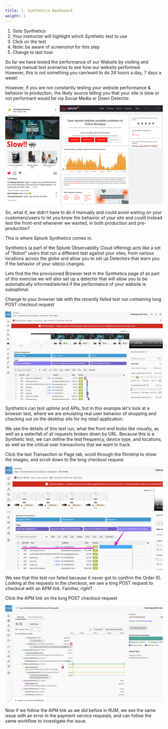 ```yaml
---
title: 1. Synthetics Dashboard
weight: 1
---
```


1. Goto Synthetics
2. Your instructor will highlight which Synthetic test to use
3. Click on the test
4. Note: be aware of screenshot for this step
5. Change to last hour

So far we have tested the performance of our Website by visiting and running manual test scenarios to see how our website performed.  
However, this is not something you can/want to do 24 hours a day, 7 days a week!

However, if you are not constantly testing your website performance & behavior in production, the likely source telling you that your site is slow or not performant would be via Social Media or Down Detector.

![social media](../images/social-media-post.png)

So, what if, we didn't have to do it manually and could avoid waiting on your customers/users to let you know the behavior of your site and could instead test the front-end whenever we wanted, in both production and pre-production?

This is where Splunk Synthetics comes in.

Synthetics (a part of the Splunk Observability Cloud offering) acts like a set of "Robot" users that run a different test against your sites, from various locations across the globe and allow you to set up Detectors that warn you if the behavior of your site(s) changes.

Lets find the the provisioned Browser test in the Synthetics page of as part of this exercise we will also set up a detector that will allow you to be automatically informed/alerted if the performance of your website is suboptimal.

Change to your browser tab with the recently failed test run containing long POST checkout request

![Synthetics test run details](../images/test-run.png?width=50vw)

Synthetics can test uptime and APIs, but in this example let's look at a browser test, where we are emulating real user behavior of shopping and checking out on the desktop site for my retail application.

We see the details of this test run, what the front end looks like visually, as well as a waterfall of all requests broken down by URL. Because this is a Synthetic test, we can define the test frequency, device type, and locations, as well as the critical user transactions that we want to track.

Click the last Transaction or Page tab, scroll through the filmstrip to show the images, and scroll down to the long checkout request

![Checkout requests](../images/failed-run-example.png?width=50vw)

We see that this test run failed because it never got to confirm the Order ID. Looking at the requests in the checkout, we see a long POST request to checkout with an APM link. Familiar, right?

Click the APM link on the long POST checkout request

![Checkout requests](../images/syn-apm.png?width=50vw)

Now if we follow the APM link as we did before in RUM, we see the same issue with an error in the payment service requests, and can follow the same workflow to investigate the issue.
